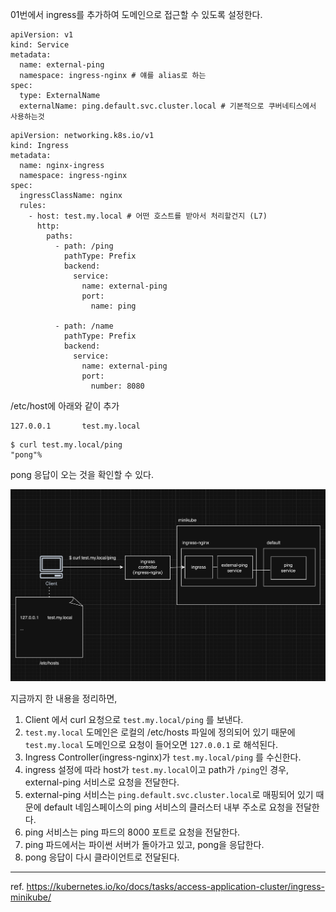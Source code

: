 01번에서 ingress를 추가하여 도메인으로 접근할 수 있도록 설정한다.

```
apiVersion: v1
kind: Service
metadata:
  name: external-ping
  namespace: ingress-nginx # 얘를 alias로 하는
spec:
  type: ExternalName
  externalName: ping.default.svc.cluster.local # 기본적으로 쿠버네티스에서 사용하는것
```

```
apiVersion: networking.k8s.io/v1
kind: Ingress
metadata:
  name: nginx-ingress
  namespace: ingress-nginx
spec:
  ingressClassName: nginx
  rules:
    - host: test.my.local # 어떤 호스트를 받아서 처리할건지 (L7)
      http:
        paths:
          - path: /ping
            pathType: Prefix
            backend:
              service:
                name: external-ping
                port:
                  name: ping

          - path: /name
            pathType: Prefix
            backend:
              service:
                name: external-ping
                port:
                  number: 8080
```

/etc/host에 아래와 같이 추가
```
127.0.0.1       test.my.local
```

```
$ curl test.my.local/ping
"pong"%        
```

pong 응답이 오는 것을 확인할 수 있다.

![](img/02.png)

지금까지 한 내용을 정리하면,
1. Client 에서 curl 요청으로 `test.my.local/ping` 를 보낸다.
2. `test.my.local` 도메인은 로컬의 /etc/hosts 파일에 정의되어 있기 때문에 `test.my.local` 도메인으로 요청이 들어오면 `127.0.0.1` 로 해석된다.
3. Ingress Controller(ingress-nginx)가 `test.my.local/ping` 를 수신한다.
4. ingress 설정에 따라 host가 `test.my.local`이고 path가 `/ping`인 경우, external-ping 서비스로 요청을 전달한다.
5. external-ping 서비스는 `ping.default.svc.cluster.local`로 매핑되어 있기 때문에 default 네임스페이스의 ping 서비스의 클러스터 내부 주소로 요청을 전달한다.
6. ping 서비스는 ping 파드의 8000 포트로 요청을 전달한다.
7. ping 파드에서는 파이썬 서버가 돌아가고 있고, pong을 응답한다.
8. pong 응답이 다시 클라이언트로 전달된다.


---

ref. https://kubernetes.io/ko/docs/tasks/access-application-cluster/ingress-minikube/